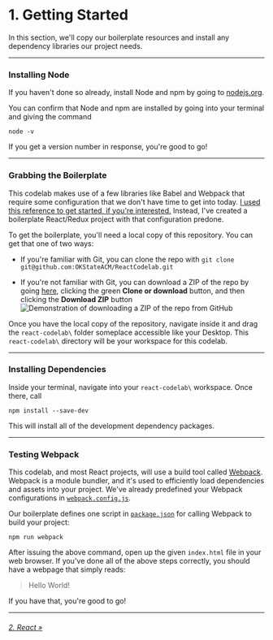 # 1. Getting Started

In this section, we'll copy our boilerplate resources and install any dependency libraries our project needs.

***

### Installing Node

If you haven't done so already, install Node and npm by going to [nodejs.org](https://nodejs.org/en/).

You can confirm that Node and npm are installed by going into your terminal and giving the command

```
node -v
```

If you get a version number in response, you're good to go!

***

### Grabbing the Boilerplate

This codelab makes use of a few libraries like Babel and Webpack that require some configuration that we don't have time to get into today. [I used this reference to get started, if you're interested.](http://ccoenraets.github.io/es6-tutorial-react/setup/) Instead, I've created a boilerplate React/Redux project with that configuration predone.

To get the boilerplate, you'll need a local copy of this repository. You can get that one of two ways:

* If you're familiar with Git, you can clone the repo with `git clone git@github.com:OKStateACM/ReactCodelab.git`

* If you're not familiar with Git, you can download a ZIP of the repo by going [here](https://github.com/OKStateACM/ReactCodelab), clicking the green **Clone or download** button, and then clicking the **Download ZIP** button ![Demonstration of downloading a ZIP of the repo from GitHub](http://i.imgur.com/5Ja4SFt.png)

Once you have the local copy of the repository, navigate inside it and drag the `react-codelab\` folder someplace accessible like your Desktop. This `react-codelab\` directory will be your workspace for this codelab.

***

### Installing Dependencies

Inside your terminal, navigate into your `react-codelab\` workspace. Once there, call

```
npm install --save-dev
```

This will install all of the development dependency packages.

***

### Testing Webpack

This codelab, and most React projects, will use a build tool called [Webpack](https://blog.andrewray.me/webpack-when-to-use-and-why/). Webpack is a module bundler, and it's used to efficiently load dependencies and assets into your project. We've already predefined your Webpack configurations in [`webpack.config.js`](https://github.com/OKStateACM/ReactCodelab/blob/master/react-codelab/webpack.config.js).

Our boilerplate defines one script in [`package.json`](https://github.com/OKStateACM/ReactCodelab/blob/master/react-codelab/package.json) for calling Webpack to build your project:

```
npm run webpack
```

After issuing the above command, open up the given `index.html` file in your web browser. If you've done all of the above steps correctly, you should have a webpage that simply reads:

> Hello World!

If you have that, you're good to go!

***

###### [2. React »](https://github.com/OKStateACM/ReactCodelab/blob/master/2%20-%20React%20Components.md)
